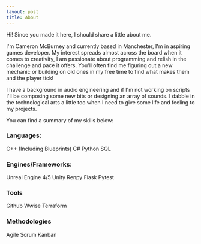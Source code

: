 ```yaml
---
layout: post
title: About
---
```


Hi! Since you made it here, I should share a little about me.

I'm Cameron McBurney and currently based in Manchester, I'm in aspiring games developer. My interest spreads almost across the board when it comes to creativity, I am passionate about programming and relish in the challenge and pace it offers. You'll often find me figuring out a new mechanic or building on old ones in my free time to find what makes them and the player tick!

I have a background in audio engineering and if I'm not working on scripts I'll be composing some new bits or designing an array of sounds. I dabble in the technological arts a little too when I need to give some life and feeling to my projects.

You can find a summary of my skills below:

### Languages:
C++ (Including Blueprints)
C#
Python
SQL

### Engines/Frameworks:
Unreal Engine 4/5
Unity
Renpy
Flask
Pytest

### Tools
Github
Wwise
Terraform

### Methodologies
Agile
Scrum
Kanban



